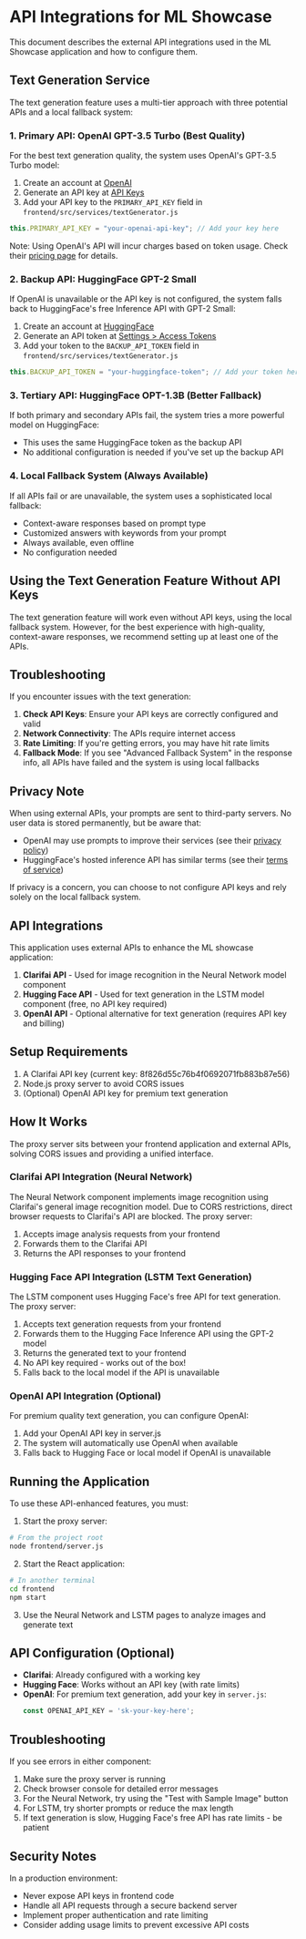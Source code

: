 # API Integrations for ML Showcase

This document describes the external API integrations used in the ML Showcase application and how to configure them.

## Text Generation Service

The text generation feature uses a multi-tier approach with three potential APIs and a local fallback system:

### 1. Primary API: OpenAI GPT-3.5 Turbo (Best Quality)

For the best text generation quality, the system uses OpenAI's GPT-3.5 Turbo model:

1. Create an account at [OpenAI](https://platform.openai.com/signup)
2. Generate an API key at [API Keys](https://platform.openai.com/api-keys)
3. Add your API key to the `PRIMARY_API_KEY` field in `frontend/src/services/textGenerator.js`

```javascript
this.PRIMARY_API_KEY = "your-openai-api-key"; // Add your key here
```

Note: Using OpenAI's API will incur charges based on token usage. Check their [pricing page](https://openai.com/pricing) for details.

### 2. Backup API: HuggingFace GPT-2 Small

If OpenAI is unavailable or the API key is not configured, the system falls back to HuggingFace's free Inference API with GPT-2 Small:

1. Create an account at [HuggingFace](https://huggingface.co/join)
2. Generate an API token at [Settings > Access Tokens](https://huggingface.co/settings/tokens)
3. Add your token to the `BACKUP_API_TOKEN` field in `frontend/src/services/textGenerator.js`

```javascript
this.BACKUP_API_TOKEN = "your-huggingface-token"; // Add your token here
```

### 3. Tertiary API: HuggingFace OPT-1.3B (Better Fallback)

If both primary and secondary APIs fail, the system tries a more powerful model on HuggingFace:

- This uses the same HuggingFace token as the backup API
- No additional configuration is needed if you've set up the backup API

### 4. Local Fallback System (Always Available)

If all APIs fail or are unavailable, the system uses a sophisticated local fallback:

- Context-aware responses based on prompt type
- Customized answers with keywords from your prompt
- Always available, even offline
- No configuration needed

## Using the Text Generation Feature Without API Keys

The text generation feature will work even without API keys, using the local fallback system. However, for the best experience with high-quality, context-aware responses, we recommend setting up at least one of the APIs.

## Troubleshooting

If you encounter issues with the text generation:

1. **Check API Keys**: Ensure your API keys are correctly configured and valid
2. **Network Connectivity**: The APIs require internet access
3. **Rate Limiting**: If you're getting errors, you may have hit rate limits
4. **Fallback Mode**: If you see "Advanced Fallback System" in the response info, all APIs have failed and the system is using local fallbacks

## Privacy Note

When using external APIs, your prompts are sent to third-party servers. No user data is stored permanently, but be aware that:

- OpenAI may use prompts to improve their services (see their [privacy policy](https://openai.com/policies/privacy-policy))
- HuggingFace's hosted inference API has similar terms (see their [terms of service](https://huggingface.co/terms-of-service))

If privacy is a concern, you can choose to not configure API keys and rely solely on the local fallback system.

## API Integrations

This application uses external APIs to enhance the ML showcase application:

1. **Clarifai API** - Used for image recognition in the Neural Network model component 
2. **Hugging Face API** - Used for text generation in the LSTM model component (free, no API key required)
3. **OpenAI API** - Optional alternative for text generation (requires API key and billing)

## Setup Requirements

1. A Clarifai API key (current key: 8f826d55c76b4f0692071fb883b87e56)
2. Node.js proxy server to avoid CORS issues
3. (Optional) OpenAI API key for premium text generation

## How It Works

The proxy server sits between your frontend application and external APIs, solving CORS issues and providing a unified interface.

### Clarifai API Integration (Neural Network)

The Neural Network component implements image recognition using Clarifai's general image recognition model. Due to CORS restrictions, direct browser requests to Clarifai's API are blocked. The proxy server:

1. Accepts image analysis requests from your frontend
2. Forwards them to the Clarifai API
3. Returns the API responses to your frontend

### Hugging Face API Integration (LSTM Text Generation)

The LSTM component uses Hugging Face's free API for text generation. The proxy server:

1. Accepts text generation requests from your frontend
2. Forwards them to the Hugging Face Inference API using the GPT-2 model
3. Returns the generated text to your frontend
4. No API key required - works out of the box!
5. Falls back to the local model if the API is unavailable

### OpenAI API Integration (Optional)

For premium quality text generation, you can configure OpenAI:

1. Add your OpenAI API key in server.js
2. The system will automatically use OpenAI when available
3. Falls back to Hugging Face or local model if OpenAI is unavailable

## Running the Application

To use these API-enhanced features, you must:

1. Start the proxy server:
```bash
# From the project root
node frontend/server.js
```

2. Start the React application:
```bash
# In another terminal
cd frontend
npm start
```

3. Use the Neural Network and LSTM pages to analyze images and generate text

## API Configuration (Optional)

- **Clarifai**: Already configured with a working key
- **Hugging Face**: Works without an API key (with rate limits) 
- **OpenAI**: For premium text generation, add your key in `server.js`:
  ```js
  const OPENAI_API_KEY = 'sk-your-key-here';
  ```

## Troubleshooting

If you see errors in either component:

1. Make sure the proxy server is running
2. Check browser console for detailed error messages
3. For the Neural Network, try using the "Test with Sample Image" button
4. For LSTM, try shorter prompts or reduce the max length
5. If text generation is slow, Hugging Face's free API has rate limits - be patient

## Security Notes

In a production environment:
- Never expose API keys in frontend code
- Handle all API requests through a secure backend server
- Implement proper authentication and rate limiting
- Consider adding usage limits to prevent excessive API costs 